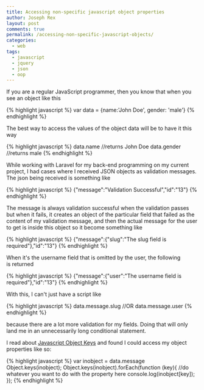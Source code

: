 ```yaml
---
title: Accessing non-specific javascript object properties
author: Joseph Rex
layout: post
comments: true
permalink: /accessing-non-specific-javascript-objects/
categories:
  - web
tags:
  - javascript
  - jquery
  - json
  - oop
---
```

If you are a regular JavaScript programmer, then you know that when you see an object like this

{% highlight javascript %}
var data = {name:'John Doe', gender: 'male'}
{% endhighlight %}

The best way to access the values of the object data will be to have it this way

{% highlight javascript %}
data.name //returns John Doe
data.gender //returns male
{% endhighlight %}

While working with Laravel for my back-end programming on my current project, I had cases where I received JSON objects as validation messages. The json being received is something like

{% highlight javascript %}
{"message":"Validation Successful","id":"13"}
{% endhighlight %}

The message is always validation successful when the validation passes but when it fails, it creates an object of the particular field that failed as the content of my validation message, and then the actual message for the user to get is inside this object so it become something like

{% highlight javascript %}
{"message":{"slug":"The slug field is required"},"id":"13"}
{% endhighlight %}

When it's the username field that is omitted by the user, the following is returned

{% highlight javascript %}
{"message":{"user":"The username field is required"},"id":"13"}
{% endhighlight %}

With this, I can't just have a script like

{% highlight javascript %}
data.message.slug
//OR
data.message.user
{% endhighlight %}

because there are a lot more validation for my fields. Doing that will only land me in an unnecessarily long conditional statement.

I read about [Javascript Object Keys][1] and found I could access my object properties like so:

{% highlight javascript %}
var inobject = data.message
Object.keys(inobject);
Object.keys(inobject).forEach(function (key){
  //do whatever you want to do with the property here
  console.log(inobject[key]);
});
{% endhighlight %}

[1]: https://developer.mozilla.org/en-US/docs/Web/JavaScript/Reference/Global_Objects/Object/keys